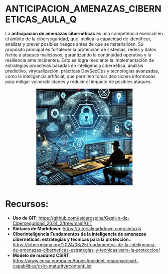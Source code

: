 # ANTICIPACION_AMENAZAS_CIBERNETICAS_AULA_Q

La **anticipación de amenazas cibernéticas** es una competencia esencial en el ámbito de la ciberseguridad, que implica la capacidad de identificar, analizar y prever posibles riesgos antes de que se materialicen. Su propósito principal es fortalecer la protección de sistemas, redes y datos frente a ataques maliciosos, garantizando la continuidad operativa y la resiliencia ante incidentes. Esto se logra mediante la implementación de estrategias proactivas basadas en inteligencia cibernética, análisis predictivo, virytualización, prácticas DevSecOps y tecnologías avanzadas, como la inteligencia artificial, que permiten tomar decisiones informadas para mitigar vulnerabilidades y reducir el impacto de posibles ataques.

<p align="center">
  <img src="IMAGES/IMAG11.webp">
</p>

# Recursos:

 - **Uso de GIT**: https://github.com/jaiderospina/Gesti-n-de-Ciberseguridad_2024_2/tree/main/GIT
 - **Sintaxis de Markdown**: https://tutorialmarkdown.com/sintaxis
 - **Ciberinteligencia Fundamentos de la inteligencia de amenazas cibernéticas: estrategias y técnicas para la protección.**:  https://ciberprisma.org/2024/08/25/fundamentos-de-la-inteligencia-de-amenazas-ciberneticas-estrategias-y-tecnicas-para-la-proteccion/
 - **Modelo de madurez CSIRT**: https://www.enisa.europa.eu/topics/incident-response/csirt-capabilities/csirt-maturity#contentList
